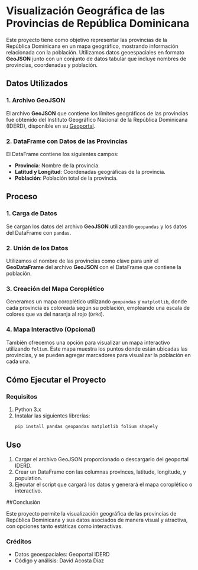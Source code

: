 # Visualización Geográfica de las Provincias de República Dominicana

Este proyecto tiene como objetivo representar las provincias de la República Dominicana en un mapa geográfico, mostrando información relacionada con la población. Utilizamos datos geoespaciales en formato **GeoJSON** junto con un conjunto de datos tabular que incluye nombres de provincias, coordenadas y población.

## Datos Utilizados

### 1. Archivo GeoJSON
El archivo **GeoJSON** que contiene los límites geográficos de las provincias fue obtenido del Instituto Geográfico Nacional de la República Dominicana (IDERD), disponible en su [Geoportal](https://geoportal.iderd.gob.do/).

### 2. DataFrame con Datos de las Provincias
El DataFrame contiene los siguientes campos:
- **Provincia**: Nombre de la provincia.
- **Latitud y Longitud**: Coordenadas geográficas de la provincia.
- **Población**: Población total de la provincia.

## Proceso

### 1. Carga de Datos
Se cargan los datos del archivo **GeoJSON** utilizando `geopandas` y los datos del DataFrame con `pandas`.

### 2. Unión de los Datos
Utilizamos el nombre de las provincias como clave para unir el **GeoDataFrame** del archivo **GeoJSON** con el DataFrame que contiene la población.

### 3. Creación del Mapa Coroplético
Generamos un mapa coroplético utilizando `geopandas` y `matplotlib`, donde cada provincia es coloreada según su población, empleando una escala de colores que va del naranja al rojo (`OrRd`).

### 4. Mapa Interactivo (Opcional)
También ofrecemos una opción para visualizar un mapa interactivo utilizando `folium`. Este mapa muestra los puntos donde están ubicadas las provincias, y se pueden agregar marcadores para visualizar la población en cada una.

## Cómo Ejecutar el Proyecto

### Requisitos
1. Python 3.x
2. Instalar las siguientes librerías:
   ```bash
   pip install pandas geopandas matplotlib folium shapely

## Uso

1. Cargar el archivo GeoJSON proporcionado o descargarlo del geoportal IDERD.
2. Crear un DataFrame con las columnas provinces, latitude, longitude, y population.
3. Ejecutar el script que cargará los datos y generará el mapa coroplético o interactivo.

##Conclusión

Este proyecto permite la visualización geográfica de las provincias de República Dominicana y sus datos asociados de manera visual y atractiva, con opciones tanto estáticas como interactivas.

### Créditos

- Datos geoespaciales: Geoportal IDERD
- Código y análisis: David Acosta Diaz
